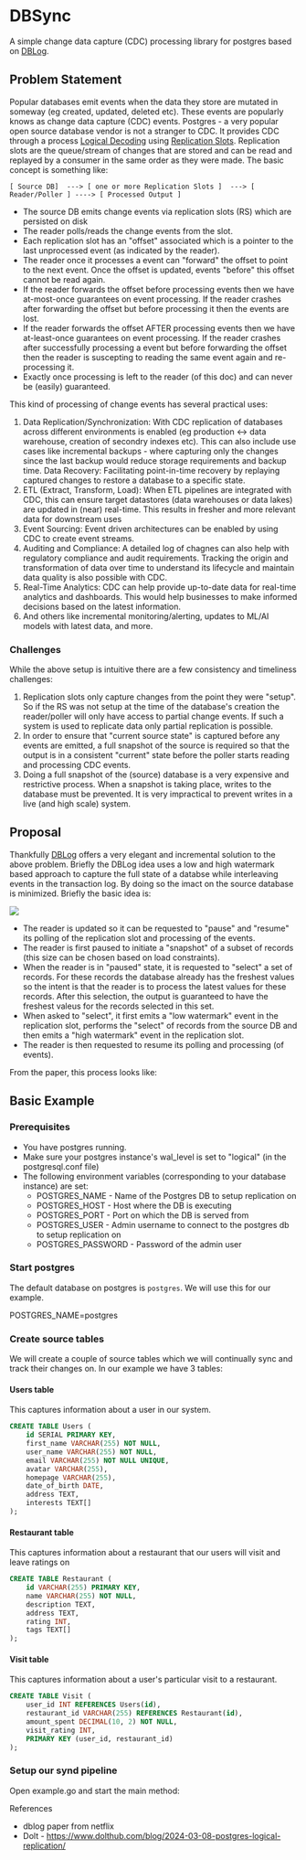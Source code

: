 
# DBSync

A simple change data capture (CDC) processing library for postgres based on [DBLog](https://netflixtechblog.com/dblog-a-generic-change-data-capture-framework-69351fb9099b).

## Problem Statement

Popular databases emit events when the data they store are mutated in someway (eg created, updated, deleted etc).  These events are popularly knows as change data capture (CDC) events.  Postgres - a very popular open source database vendor is not a stranger to CDC.  It provides CDC through a process [Logical Decoding](https://www.postgresql.org/docs/current/logicaldecoding-explanation.html) using [Replication Slots](https://www.postgresql.org/docs/current/logicaldecoding-explanation.html#LOGICALDECODING-REPLICATION-SLOTS).  Replication slots are the queue/stream of changes that are stored and can be read and replayed by a consumer in the same order as they were made.  The basic concept is something like:

```
[ Source DB]  ---> [ one or more Replication Slots ]  ---> [ Reader/Poller ] ----> [ Processed Output ]
```

* The source DB emits change events via replication slots (RS) which are persisted on disk
* The reader polls/reads the change events from the slot.
* Each replication slot has an "offset" associated which is a pointer to the last unprocessed event (as indicated by the reader).
* The reader once it processes a event can "forward" the offset to point to the next event.   Once the offset is updated, events "before" this offset cannot be read again.
* If the reader forwards the offset before processing events then we have at-most-once guarantees on event processing.  If the reader crashes after forwarding the offset but before processing it then the events are lost.
* If the reader forwards the offset AFTER processing events then we have at-least-once guarantees on event processing.  If the reader crashes after successfully processing a event but before forwarding the offset then the reader is suscepting to reading the same event again and re-processing it.
* Exactly once processing is left to the reader (of this doc) and can never be (easily) guaranteed.

This kind of processing of change events has several practical uses:

1. Data Replication/Synchronization: With CDC replication of databases across different environments is enabled (eg production <-> data warehouse, creation of secondry indexes etc).  This can also include use cases like incremental backups - where capturing only the changes since the last backup would  reduce storage requirements and backup time.
Data Recovery: Facilitating point-in-time recovery by replaying captured changes to restore a database to a specific state.
2. ETL (Extract, Transform, Load): When ETL pipelines are integrated with CDC, this can ensure target datastores (data warehouses or data lakes) are updated in (near) real-time.  This results in fresher and more relevant data for downstream uses
3.  Event Sourcing: Event driven architectures can be enabled by using CDC to create event streams.
4. Auditing and Compliance: A detailed log of chagnes can also help with regulatory compliance and audit requirements.  Tracking the origin and transformation of data over time to understand its lifecycle and maintain data quality is also possible with CDC.
6.  Real-Time Analytics: CDC can help provide up-to-date data for real-time analytics and dashboards. This would help businesses to make informed decisions based on the latest information.
7. And others like incremental monitoring/alerting, updates to ML/AI models with latest data, and more.

### Challenges

While the above setup is intuitive there are a few consistency and timeliness challenges:

1. Replication slots only capture changes from the point they were "setup".  So if the RS was not setup at the time of the database's creation the reader/poller will only have access to partial change events.   If such a system is used to replicate data only partial replication is possible.
2. In order to ensure that "current source state" is captured before any events are emitted, a full snapshot of the source is required so that the output is in a consistent "current" state before the poller starts reading and processing CDC events.
3. Doing a full snapshot of the (source) database is a very expensive and restrictive process.  When a snapshot is taking place, writes to the database must be prevented.  It is very impractical to prevent writes in a live (and high scale) system.

## Proposal

Thankfully [DBLog](https://netflixtechblog.com/dblog-a-generic-change-data-capture-framework-69351fb9099b) offers a very elegant and incremental solution to the above problem.   Briefly the DBLog idea uses a low and high watermark based approach to capture the full state of a databse while interleaving events in the transaction log.   By doing so the imact on the source database is minimized.  Briefly the basic idea is:

<img src="https://buildmage.com/static/images/part9/current-search-architecture.svg" />

* The reader is updated so it can be requested to "pause" and "resume" its polling of the replication slot and processing of the events.
* The reader is first paused to initiate a "snapshot" of a subset of records (this size can be chosen based on load constraints).
* When the reader is in "paused" state, it is requested to "select" a set of records.  For these records the database already has the freshest values so the intent is that the reader is to process the latest values for these records.  After this selection, the output is guaranteed to have the freshest valeus for the records selected in this set.
* When asked to "select", it first emits a "low watermark" event in the replication slot, performs the "select" of records from the source DB and then emits a "high watermark" event in the replication slot.
* The reader is then requested to resume its polling and processing (of events).

From the paper, this process looks like:

## Basic Example

### Prerequisites

* You have postgres running.
* Make sure your postgres instance's wal_level is set to "logical" (in the postgresql.conf file)
* The following environment variables (corresponding to your database instance) are set:
  - POSTGRES_NAME - Name of the Postgres DB to setup replication on
  - POSTGRES_HOST - Host where the DB is executing
  - POSTGRES_PORT - Port on which the DB is served from
  - POSTGRES_USER - Admin username to connect to the postgres db to setup replication on
  - POSTGRES_PASSWORD - Password of the admin user

### Start postgres

The default database on postgres is `postgres`.  We will use this for our example.

POSTGRES_NAME=postgres

### Create source tables

We will create a couple of source tables which we will continually sync and track their changes on.  In our example we have 3 tables:

#### Users table

This captures information about a user in our system.

```sql
CREATE TABLE Users (
    id SERIAL PRIMARY KEY,
    first_name VARCHAR(255) NOT NULL,
    user_name VARCHAR(255) NOT NULL,
    email VARCHAR(255) NOT NULL UNIQUE,
    avatar VARCHAR(255),
    homepage VARCHAR(255),
    date_of_birth DATE,
    address TEXT,
    interests TEXT[]
);
```
 
#### Restaurant table

This captures information about a restaurant that our users will visit and leave ratings on

```sql
CREATE TABLE Restaurant (
    id VARCHAR(255) PRIMARY KEY,
    name VARCHAR(255) NOT NULL,
    description TEXT,
    address TEXT,
    rating INT,
    tags TEXT[]
);
```

#### Visit table

This captures information about a user's particular visit to a restaurant.

```sql
CREATE TABLE Visit (
    user_id INT REFERENCES Users(id),
    restaurant_id VARCHAR(255) REFERENCES Restaurant(id),
    amount_spent DECIMAL(10, 2) NOT NULL,
    visit_rating INT,
    PRIMARY KEY (user_id, restaurant_id)
);
```

### Setup our synd pipeline

Open example.go and start the main method:



References
* dblog paper from netflix
* Dolt - https://www.dolthub.com/blog/2024-03-08-postgres-logical-replication/
